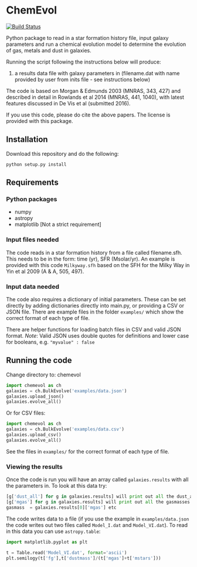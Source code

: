 # ChemEvol
[![Build Status](https://travis-ci.org/zemogle/chemevol.svg?branch=master)](https://travis-ci.org/zemogle/chemevol)

Python package to read in a star formation history file, input galaxy parameters and run a chemical evolution model to determine the evolution of gas, metals and dust in galaxies.

Running the script following the instructions below will produce:

1. a results data file with galaxy parameters in (filename.dat with name provided
  by user from inits file - see instructions below)

The code is based on Morgan & Edmunds 2003 (MNRAS, 343, 427)
and described in detail in Rowlands et al 2014 (MNRAS, 441, 1040), with latest features discussed in De Vis et al (submitted 2016).

If you use this code, please do cite the above papers.  The license is provided with this package.

## Installation

Download this repository and do the following:
```
python setup.py install
```

## Requirements

### Python packages
- numpy
- astropy
- matplotlib [Not a strict requirement]

### Input files needed
The code reads in a star formation history from a file called filename.sfh.  This needs to be in the form: time (yr), SFR (Msolar/yr).    An example is provided with this code `Milkyway.sfh` based on the SFH for the Milky Way in Yin et al 2009 (A & A, 505, 497).

### Input data needed
The code also requires a dictionary of initial parameters. These can be set directly by adding dictionaries directly into main.py, or providing a CSV or JSON file.  There are example files in the folder `examples/` which show the correct format of each type of file.

There are helper functions for loading batch files in CSV and valid JSON format.
*Note*: Valid JSON uses double quotes for definitions and lower case for booleans, e.g. `"myvalue" : false`

## Running the code

Change directory to: chemevol

```python
import chemevol as ch
galaxies = ch.BulkEvolve('examples/data.json')
galaxies.upload_json()
galaxies.evolve_all()
```
Or for CSV files:
```python
import chemevol as ch
galaxies = ch.BulkEvolve('examples/data.csv')
galaxies.upload_csv()
galaxies.evolve_all()
```
See the files in `examples/` for the correct format of each type of file.

### Viewing the results
Once the code is run you will have an array called `galaxies.results` with all the parameters in.  To look at this data try:
```python
[g['dust_all'] for g in galaxies.results] will print out all the dust_all
[g['mgas'] for g in galaxies.results] will print out all the gasmasses
gasmass  = galaxies.results[0]['mgas'] etc
```

The code writes data to a file (if you use the example in `examples/data.json` the code writes out two files called `Model_I.dat` and `Model_VI.dat`).  To read in this data you can use `astropy.table`:
```python
import matplotlib.pyplot as plt

t = Table.read('Model_VI.dat', format='ascii')
plt.semilogy(t['fg'],t['dustmass']/(t['mgas']+t['mstars']))
```
